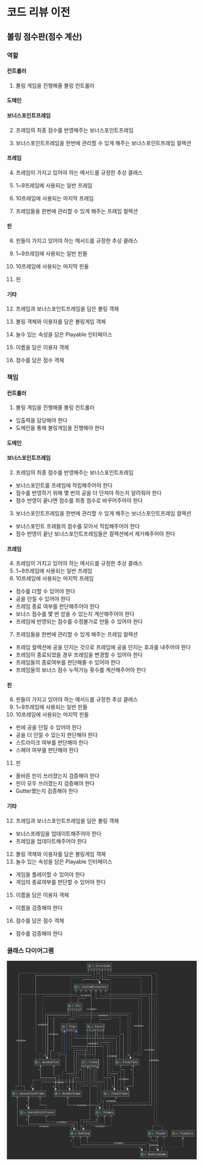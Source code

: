# 코드 리뷰 이전

## 볼링 점수판(점수 계산)

### 역할

#### 컨트롤러

1. 볼링 게임을 진행해줄 볼링 컨트롤러

#### 도메인

#### 보너스포인트프레임

2. 프레임의 최종 점수를 반영해주는 보너스포인트프레임

3. 보너스포인트프레임을 한번에 관리할 수 있게 해주는 보너스포인트프레임 컬렉션

#### 프레임

4. 프레임이 가지고 있어야 하는 메서드를 규정한 추상 클래스

5. 1~9프레임에 사용되는 일반 프레임
   
6. 10프레임에 사용되는 마지막 프레임

7. 프레임들을 한번에 관리할 수 있게 해주는 프레임 컬렉션

#### 핀

8. 핀들이 가지고 있어야 하는 메서드를 규정한 추상 클래스

9. 1~9프레임에 사용되는 일반 핀들
   
10. 10프레임에 사용되는 마지막 핀들

11. 핀

#### 기타

12. 프레임과 보너스포인트프레임을 담은 볼링 객체

13. 볼링 객체와 이용자를 담은 볼링게임 객체

14. 놀수 있는 속성을 담은 Playable 인터페이스

15. 이름을 담은 이용자 객체

16. 점수를 담은 점수 객체

### 책임

#### 컨트롤러

1. 볼링 게임을 진행해줄 볼링 컨트롤러

- 입출력을 담당해야 한다
- 도메인을 통해 볼링게임을 진행해야 한다

#### 도메인

#### 보너스포인트프레임

2. 프레임의 최종 점수를 반영해주는 보너스포인트프레임

- 보너스포인트를 프레임에 적립해주어야 한다
- 점수를 반영하기 위해 몇 번의 공을 더 던져야 하는지 알려줘야 한다
- 점수 반영이 끝나면 점수를 최종 점수로 바꾸어주어야 한다

3. 보너스포인트프레임을 한번에 관리할 수 있게 해주는 보너스포인트프레임 컬렉션

- 보너스포인트 프레들의 점수를 모아서 적립해주어야 한다
- 점수 반영이 끝난 보너스포인트프레임들은 컬렉션에서 제거해주어야 한다

#### 프레임

4. 프레임이 가지고 있어야 하는 메서드를 규정한 추상 클래스
5. 1~9프레임에 사용되는 일반 프레임
6. 10프레임에 사용되는 마지막 프레임

- 점수를 더할 수 있어야 한다
- 공을 던질 수 있어야 한다
- 프레임 종료 여부를 판단해주어야 한다
- 보너스 점수를 몇 번 얻을 수 있는지 계산해주어야 한다
- 프레임에 반영되는 점수를 수정불가로 만들 수 있어야 한다

7. 프레임들을 한번에 관리할 수 있게 해주는 프레임 컬렉션

- 프레임 컬렉션에 공을 던지는 것으로 프레임에 공을 던지는 효과를 내주어야 한다
- 프레임이 종료되었을 경우 프레임을 변경할 수 있어야 한다
- 프레임들의 종료여부를 판단해줄 수 있어야 한다
- 프레임들의 보너스 점수 누적가능 횟수를 계산해주어야 한다

#### 핀

8. 핀들이 가지고 있어야 하는 메서드를 규정한 추상 클래스
9. 1~9프레임에 사용되는 일반 핀들
10. 10프레임에 사용되는 마지막 핀들

- 핀에 공을 던질 수 있어야 한다
- 공을 더 던질 수 있는지 판단해야 한다
- 스트라이크 여부를 판단해야 한다
- 스페어 여부를 판단해야 한다

11. 핀

- 올바른 핀이 쓰러졌는지 검증해야 한다
- 핀이 모두 쓰러졌는지 검증해야 한다  
- Gutter했는지 검증해야 한다

#### 기타

12. 프레임과 보너스포인트프레임을 담은 볼링 객체
- 보너스프레임을 업데이트해주어야 한다
- 프레임을 업데이트해주어야 한다

12. 볼링 객체와 이용자를 담은 볼링게임 객체
13. 놀수 있는 속성을 담은 Playable 인터페이스

- 게임을 플레이할 수 있어야 한다
- 게임의 종료여부를 판단할 수 있어야 한다

15. 이름을 담은 이용자 객체

- 이름을 검증해야 한다

16. 점수를 담은 점수 객체

- 점수를 검증해야 한다

### 클래스 다이어그램
<img src="classDiagramBeforeReview.png"/>
